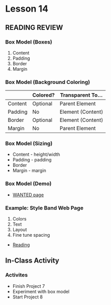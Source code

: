 # Lesson 14
    
## READING REVIEW

### Box Model (Boxes)

1. Content
2. Padding
3. Border
4. Margin

### Box Model (Background Coloring)

|         | Colored? | Transparent To…   |
|---------|----------|-------------------|
| Content | Optional | Parent Element    |
| Padding | No       | Element (Content) |
| Border  | Optional | Element (Content) |
| Margin  | No       | Parent Element    |

### Box Model (Sizing)

* Content - height/width
* Padding - padding
* Border
* Margin - margin

### Box Model (Demo)

* [WANTED page](https://sanchez-s.github.io/bacs200/wanted.html)

### Example: Style Band Web Page

1. Colors
2. Text
3. Layout
4. Fine tune spacing
* [Reading](https://learn.zybooks.com/zybook/UNCOBACS200SanchezSpring2022/chapter/3/section/7)

## In-Class Activity

### Activites

* Finish Project 7
* Experiment with box model
* Start Project 8
